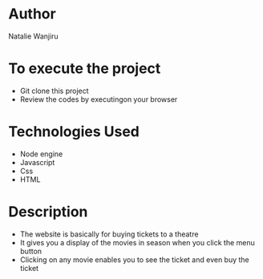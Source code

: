 # Author
Natalie Wanjiru


# To execute the project
- Git clone this project
- Review the codes by executingon your browser

# Technologies Used
- Node engine
- Javascript
- Css
- HTML


# Description

- The website is basically for buying tickets to a theatre
- It gives you a display of the movies in season when you click the menu button
- Clicking on any movie enables you to see the ticket and even buy the ticket
